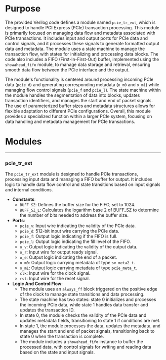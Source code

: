 # Purpose
The provided Verilog code defines a module named `pcie_tr_ext`, which is designed to handle PCI Express (PCIe) transaction processing. This module is primarily focused on managing data flow and metadata associated with PCIe transactions. It includes input and output ports for PCIe data and control signals, and it processes these signals to generate formatted output data and metadata. The module uses a state machine to manage the transaction flow, with states for initializing and processing data blocks. The code also includes a FIFO (First-In-First-Out) buffer, implemented using the `showahead_fifo` module, to manage data storage and retrieval, ensuring smooth data flow between the PCIe interface and the output.

The module's functionality is centered around processing incoming PCIe data (`pcie_d`) and generating corresponding metadata (`o_m0` and `o_m1`) while managing flow control signals (`pcie_f` and `pcie_l`). The state machine within the module handles the segmentation of data into blocks, updates transaction identifiers, and manages the start and end of packet signals. The use of parameterized buffer sizes and metadata structures allows for flexible adaptation to different PCIe configurations. Overall, this module provides a specialized function within a larger PCIe system, focusing on data handling and metadata management for PCIe transactions.
# Modules

---
### pcie\_tr\_ext
The `pcie_tr_ext` module is designed to handle PCIe transactions, processing input data and managing a FIFO buffer for output. It includes logic to handle data flow control and state transitions based on input signals and internal conditions.
- **Constants**:
    - `BUFF_SZ`: Defines the buffer size for the FIFO, set to 1024.
    - `BUFF_SZ_L`: Calculates the logarithm base 2 of BUFF_SZ to determine the number of bits needed to address the buffer size.
- **Ports**:
    - `pcie_v`: Input wire indicating the validity of the PCIe data.
    - `pcie_d`: 512-bit input wire carrying the PCIe data.
    - `pcie_f`: Output logic indicating if the FIFO is full.
    - `pcie_l`: Output logic indicating the fill level of the FIFO.
    - `o_v`: Output logic indicating the validity of the output data.
    - `o_r`: Input wire for output ready signal.
    - `o_e`: Output logic indicating the end of a packet.
    - `o_m0`: Output logic carrying metadata of type `sv_meta2_t`.
    - `o_m1`: Output logic carrying metadata of type `pcie_meta_t`.
    - `clk`: Input wire for the clock signal.
    - `rst`: Input wire for the reset signal.
- **Logic And Control Flow**:
    - The module uses an `always_ff` block triggered on the positive edge of the clock to manage state transitions and data processing.
    - The state machine has two states: state 0 initializes and processes the incoming PCIe data, while state 1 handles data transfer and updates the transaction ID.
    - In state 0, the module checks the validity of the PCIe data and updates metadata fields, transitioning to state 1 if conditions are met.
    - In state 1, the module processes the data, updates the metadata, and manages the start and end of packet signals, transitioning back to state 0 when the transaction is complete.
    - The module includes a `showahead_fifo` instance to buffer the processed data, with control signals for writing and reading data based on the state and input signals.


